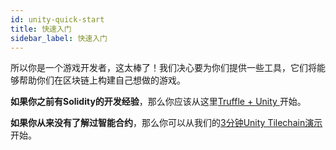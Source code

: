 ```yaml
---
id: unity-quick-start
title: 快速入门
sidebar_label: 快速入门
---
```

所以你是一个游戏开发者，这太棒了！我们决心要为你们提供一些工具，它们将能够帮助你们在区块链上构建自己想做的游戏。

**如果你之前有Solidity的开发经验**，那么你应该从这里[Truffle + Unity ](https://medium.com/@zacharyholland_17606/getting-started-with-loom-truffle-and-unity-f2558ad9d213) 开始。

**如果你从来没有了解过智能合约**，那么你可以从我们的[3分钟Unity Tilechain演示](https://loomx.io/developers/docs/en/unity-sample-tiles-chain-evm.html)开始。